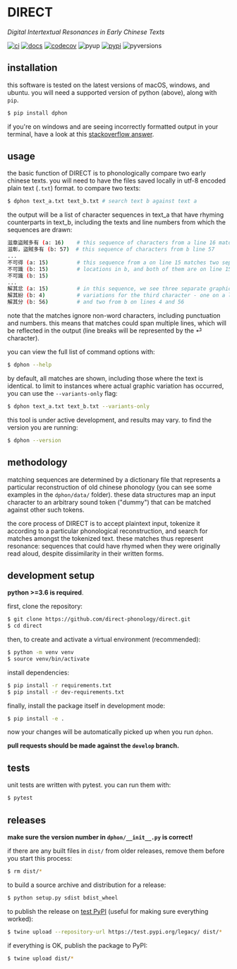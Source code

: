 # DIRECT
_Digital Intertextual Resonances in Early Chinese Texts_

[![ci](https://github.com/direct-phonology/direct/workflows/ci/badge.svg)](https://github.com/direct-phonology/direct/actions?query=workflow%3Aci)
[![docs](https://github.com/direct-phonology/direct/workflows/docs/badge.svg)](https://direct-phonology.github.io/direct)
[![codecov](https://codecov.io/gh/direct-phonology/direct/branch/main/graph/badge.svg?token=uGbgB5UFtk)](https://codecov.io/gh/direct-phonology/direct)
![pyup](https://pyup.io/repos/github/direct-phonology/direct/shield.svg?t=1568910750251)
[![pypi](https://img.shields.io/pypi/v/dphon.svg?style=flat)](https://pypi.org/project/dphon/)
![pyversions](https://img.shields.io/pypi/pyversions/dphon.svg?style=flat)

## installation

this software is tested on the latest versions of macOS, windows, and ubuntu. you will need a supported version of python (above), along with `pip`.

```sh
$ pip install dphon
```

if you're on windows and are seeing incorrectly formatted output in your terminal, have a look at this [stackoverflow answer](https://stackoverflow.com/questions/49476326/displaying-unicode-in-powershell/49481797#49481797).

## usage

the basic function of DIRECT is to phonologically compare two early chinese texts. you will need to have the files saved locally in utf-8 encoded plain text (`.txt`) format. to compare two texts:

```sh
$ dphon text_a.txt text_b.txt # search text b against text a
```

the output will be a list of character sequences in text_a that have rhyming counterparts in text_b, including the texts and line numbers from which the sequences are drawn:

```sh
滋章盜賊多有 (a: 16)    # this sequence of characters from a line 16 matches
滋彰，盜賊多有 (b: 57)  # this sequence of characters from b line 57
...
不可得 (a: 15)         # this sequence from a on line 15 matches two separate 
不可識 (b: 15)         # locations in b, and both of them are on line 15 in b
不可識 (b: 15)
...
解其忿 (a: 15)         # in this sequence, we see three separate graphic
解其紛 (b: 4)          # variations for the third character - one on a line 15
解其分 (b: 56)         # and two from b on lines 4 and 56
```

note that the matches ignore non-word characters, including punctuation and numbers.
this means that matches could span multiple lines, which will be reflected in the output (line breaks will be represented by the ⏎ character).

you can view the full list of command options with:
```sh
$ dphon --help
```

by default, all matches are shown, including those where the text is identical. to limit to instances
where actual graphic variation has occurred, you can use the `--variants-only` flag:
```sh
$ dphon text_a.txt text_b.txt --variants-only
```

this tool is under active development, and results may vary. to find the version you are running:
```sh
$ dphon --version
```

## methodology

matching sequences are determined by a dictionary file that represents a particular reconstruction of old chinese phonology (you can see some examples in the `dphon/data/` folder). these data structures map an input character to an arbitrary sound token ("dummy") that can be matched against other such tokens.

the core process of DIRECT is to accept plaintext input, tokenize it according to a particular phonological reconstruction, and search for matches amongst the tokenized text. these matches thus represent resonance: sequences that could have rhymed when they were originally read aloud, despite dissimilarity in their written forms.

## development setup

**python >=3.6 is required**. 

first, clone the repository:

```sh
$ git clone https://github.com/direct-phonology/direct.git
$ cd direct
```

then, to create and activate a virtual environment (recommended):

```sh
$ python -m venv venv
$ source venv/bin/activate
```

install dependencies:

```sh
$ pip install -r requirements.txt
$ pip install -r dev-requirements.txt
```

finally, install the package itself in development mode:

```sh
$ pip install -e .
```

now your changes will be automatically picked up when you run `dphon`.

**pull requests should be made against the `develop` branch.**

## tests

unit tests are written with pytest. you can run them with:

```sh
$ pytest
```

## releases

**make sure the version number in `dphon/__init__.py` is correct!**

if there are any built files in `dist/` from older releases, remove them before
you start this process:

```sh
$ rm dist/*
```

to build a source archive and distribution for a release:

```sh
$ python setup.py sdist bdist_wheel
```

to publish the release on [test PyPI](https://test.pypi.org/) (useful for making sure everything worked):

```sh
$ twine upload --repository-url https://test.pypi.org/legacy/ dist/*
```

if everything is OK, publish the package to PyPI:

```sh
$ twine upload dist/*
```
